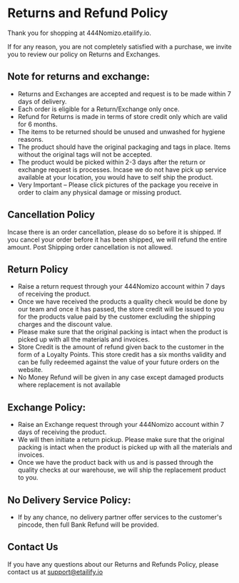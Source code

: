# Returns and Refund Policy

Thank you for shopping at 444Nomizo.etailify.io.

If for any reason, you are not completely satisfied with a purchase, we invite you to review our policy on Returns and Exchanges.

## Note for returns and exchange:

- Returns and Exchanges are accepted and request is to be made within 7 days of delivery.
- Each order is eligible for a Return/Exchange only once.
- Refund for Returns is made in terms of store credit only which are valid for 6 months.
- The items to be returned should be unused and unwashed for hygiene reasons.
- The product should have the original packaging and tags in place. Items without the original tags will not be accepted.
- The product would be picked within 2-3 days after the return or exchange request is processes. Incase we do not have pick up service available at your location, you would have to self ship the product.
- Very Important – Please click pictures of the package you receive in order to claim any physical damage or missing product.

## Cancellation Policy

Incase there is an order cancellation, please do so before it is shipped. If you cancel your order before it has been shipped, we will refund the entire amount. Post Shipping order cancellation is not allowed.

## Return Policy

- Raise a return request through your 444Nomizo account within 7 days of receiving the product.
- Once we have received the products a quality check would be done by our team and once it has passed, the store credit will be issued to you for the products value paid by the customer excluding the shipping charges and the discount value.
- Please make sure that the original packing is intact when the product is picked up with all the materials and invoices.
- Store Credit is the amount of refund given back to the customer in the form of a Loyalty Points. This store credit has a six months validity and can be fully redeemed against the value of your future orders on the website.
- No Money Refund will be given in any case except damaged products where replacement is not available

## Exchange Policy:

- Raise an Exchange request through your 444Nomizo account within 7 days of receiving the product.
- We will then initiate a return pickup. Please make sure that the original packing is intact when the product is picked up with all the materials and invoices.
- Once we have the product back with us and is passed through the quality checks at our warehouse, we will ship the replacement product to you.

## No Delivery Service Policy:

- If by any chance, no delivery partner offer services to the customer's pincode, then full Bank Refund will be provided.

## Contact Us

If you have any questions about our Returns and Refunds Policy, please contact us at support@etailify.io
